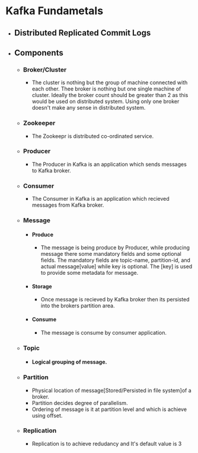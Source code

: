 # Kafka Fundametals

 - ## Distributed Replicated Commit Logs

 - ## Components 
    - ### Broker/Cluster
      - The cluster is nothing but the group of machine connected with each other. Thee broker is nothing but one single machine of cluster. Ideally the broker count should be greater than 2 as this would be used on distributed system. Using only one broker doesn't make any sense in distributed system.

    - ### Zookeeper
      - The Zookeepr is distributed co-ordinated service.

    - ### Producer
      - The Producer in Kafka is an application which sends messages to Kafka broker.

    - ### Consumer
      - The Consumer in Kafka is an application which recieved messages from Kafka broker.

    - ### Message
       - #### Produce
         - The message is being produce by Producer, while producing message there some mandatory fields and some optional fields. The mandatory fields are topic-name, partition-id, and actual message[value] while key is optional. The [key] is used to provide some metadata for message. 

       - #### Storage
         - Once message is recieved by Kafka broker then its persisted into the brokers partition area. 

       - #### Consume
         - The message is consume by consumer application. 

    - ### Topic
       - #### Logical grouping of message.

    - ### Partition
       - Physical location of message[Stored/Persisted in file system]of a broker.
       - Partition decides degree of parallelism.
       - Ordering of message is it at partition level and which is achieve using offset.

    - ### Replication
       - Replication is to achieve redudancy and It's default value is 3